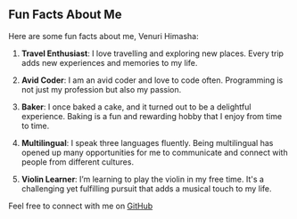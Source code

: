 ## Fun Facts About Me

Here are some fun facts about me, Venuri Himasha:

1. **Travel Enthusiast**: I love travelling and exploring new places. Every trip adds new experiences and memories to my life.
   
2. **Avid Coder**: I am an avid coder and love to code often. Programming is not just my profession but also my passion.

3. **Baker**: I once baked a cake, and it turned out to be a delightful experience. Baking is a fun and rewarding hobby that I enjoy from time to time.

4. **Multilingual**: I speak three languages fluently. Being multilingual has opened up many opportunities for me to communicate and connect with people from different cultures.

5. **Violin Learner**: I’m learning to play the violin in my free time. It's a challenging yet fulfilling pursuit that adds a musical touch to my life.

Feel free to connect with me on [GitHub](https://github.com/VenuriHimasha123) 
